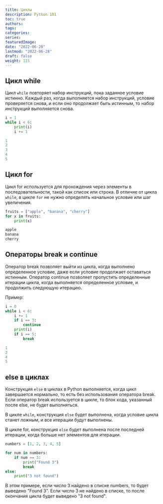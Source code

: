 ```yaml
---
title: Циклы
description: Python 101
toc: true
authors:
tags:
categories:
series:
featuredImage:
date: "2022-06-28"
lastmod: "2022-06-28"
draft: false
weight: 115
---
```



## Цикл while

Цикл `while` повторяет набор инструкций, пока заданное условие истинно. Каждый раз, когда выполняется набор инструкций, условие проверяется снова, и если оно продолжает быть истинным, то набор инструкций выполняется снова.

```python
i = 1
while i < 6:
    print(i)
    i += 1

1
2
3
4
5
```

## Цикл for

Цикл for используется для прохождения через элементы в последовательности, такой как список или строка. В отличие от цикла `while`, в цикле `for` не нужно определять начальное условие или шаг увеличения.

```python
fruits = ["apple", "banana", "cherry"]
for x in fruits:
    print(x)

apple
banana
cherry
```

## Операторы break и continue

Оператор break позволяет выйти из цикла, когда выполнено определенное условие, даже если условие продолжает оставаться истинным.
Оператор continue позволяет пропустить определенные итерации цикла, когда выполняется определенное условие, и продолжить следующую итерацию.

Пример:

```python
i = 0
while i < 6:
    i += 1
    if i == 3:
        continue
    print(i)
    if i == 5:
        break

1
2
4
5
```



## else в циклах

Конструкция `else` в циклах в Python выполняется, когда цикл завершается нормально, то есть без использования оператора break. Если оператор break используется в цикле, то блок кода, указанный после else, не будет выполняться.

В цикле `while`, конструкция `else` будет выполнена, когда условие цикла станет ложным, и все итерации будут выполнены.

В цикле for, конструкция `else` будет выполнена после последней итерации, когда больше нет элементов для итерации.

```python
numbers = [1, 2, 3, 4, 5]

for num in numbers:
    if num == 3:
        print("Found 3")
        break
else:
    print("3 not found")
```

В этом примере, если число 3 найдено в списке numbers, то будет выведено "Found 3". Если число 3 не найдено в списке, то после окончания цикла будет выведено "3 not found".
